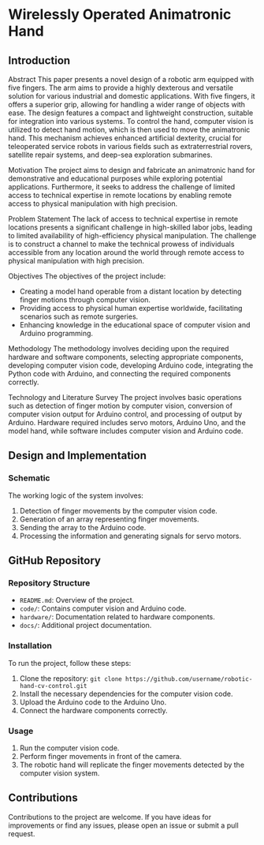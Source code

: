 # Wirelessly Operated Animatronic Hand

## Introduction

Abstract
This paper presents a novel design of a robotic arm equipped with five fingers. The arm aims to provide a highly dexterous and versatile solution for various industrial and domestic applications. With five fingers, it offers a superior grip, allowing for handling a wider range of objects with ease. The design features a compact and lightweight construction, suitable for integration into various systems. To control the hand, computer vision is utilized to detect hand motion, which is then used to move the animatronic hand. This mechanism achieves enhanced artificial dexterity, crucial for teleoperated service robots in various fields such as extraterrestrial rovers, satellite repair systems, and deep-sea exploration submarines.

Motivation
The project aims to design and fabricate an animatronic hand for demonstrative and educational purposes while exploring potential applications. Furthermore, it seeks to address the challenge of limited access to technical expertise in remote locations by enabling remote access to physical manipulation with high precision.

Problem Statement
The lack of access to technical expertise in remote locations presents a significant challenge in high-skilled labor jobs, leading to limited availability of high-efficiency physical manipulation. The challenge is to construct a channel to make the technical prowess of individuals accessible from any location around the world through remote access to physical manipulation with high precision.

Objectives
The objectives of the project include:
- Creating a model hand operable from a distant location by detecting finger motions through computer vision.
- Providing access to physical human expertise worldwide, facilitating scenarios such as remote surgeries.
- Enhancing knowledge in the educational space of computer vision and Arduino programming.

Methodology
The methodology involves deciding upon the required hardware and software components, selecting appropriate components, developing computer vision code, developing Arduino code, integrating the Python code with Arduino, and connecting the required components correctly.

Technology and Literature Survey
The project involves basic operations such as detection of finger motion by computer vision, conversion of computer vision output for Arduino control, and processing of output by Arduino. Hardware required includes servo motors, Arduino Uno, and the model hand, while software includes computer vision and Arduino code.

## Design and Implementation

### Schematic
The working logic of the system involves:
1. Detection of finger movements by the computer vision code.
2. Generation of an array representing finger movements.
3. Sending the array to the Arduino code.
4. Processing the information and generating signals for servo motors.

## GitHub Repository

### Repository Structure
- `README.md`: Overview of the project.
- `code/`: Contains computer vision and Arduino code.
- `hardware/`: Documentation related to hardware components.
- `docs/`: Additional project documentation.

### Installation
To run the project, follow these steps:
1. Clone the repository: `git clone https://github.com/username/robotic-hand-cv-control.git`
2. Install the necessary dependencies for the computer vision code.
3. Upload the Arduino code to the Arduino Uno.
4. Connect the hardware components correctly.

### Usage
1. Run the computer vision code.
2. Perform finger movements in front of the camera.
3. The robotic hand will replicate the finger movements detected by the computer vision system.

## Contributions
Contributions to the project are welcome. If you have ideas for improvements or find any issues, please open an issue or submit a pull request.

